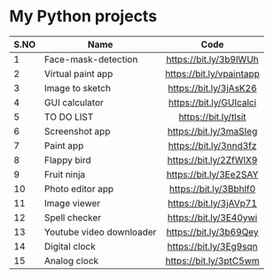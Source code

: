 # My Python projects
|  S.NO    |     Name        |     Code      |
|----------| --------------  |:-------------:|               
|1| Face-mask-detection|https://bit.ly/3b9lWUh      |  
|2| Virtual paint app  | https://bit.ly/vpaintapp      |   
|3| Image to sketch | https://bit.ly/3jAsK26|
|4| GUI calculator  | https://bit.ly/GUIcalci|
|5| TO DO LIST    |  https://bit.ly/tlsit|
|6| Screenshot app|  https://bit.ly/3maSIeg|
|7| Paint app | https://bit.ly/3nnd3fz|
|8| Flappy bird|https://bit.ly/2ZfWlX9|
|9| Fruit ninja | https://bit.ly/3Ee2SAY |
|10| Photo editor app |https://bit.ly/3Bbhlf0|
|11| Image viewer | https://bit.ly/3jAVp71|
|12| Spell checker |https://bit.ly/3E40ywi|
|13| Youtube video downloader |https://bit.ly/3b69Qey|
|14|Digital clock|https://bit.ly/3Eg9sqn|
|15|Analog clock |https://bit.ly/3ptC5wm|
